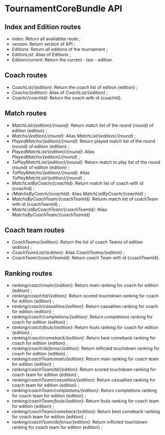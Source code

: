 # TournamentCoreBundle API

## Index and Edition routes

* _index_: Return all availables route ;
* _version_: Return version of API ;
* _Editions_: Return all editions of the tournament ;
* _EditionList_: Alias of _Editions_ ;
* _Edition/current_: Return the current - last - edition.

## Coach routes

* _CoachList/{edition}_: Return the coach list of edition {edition} ;
* _Coachs/{edition}_: Alias of _CoachList/{edition}_ ;
* _Coach/{coachId}_: Return the coach with id {coachId}.

## Match routes

* _MatchList/{edition}/{round}_: Return match list of the round {round} of edition {edition} ;
* _Matchs/{edition}/{round}_: Alias _MatchList/{edition}/{round}_ ;
* _PlayedMatchs/{edition}/{round}_: Return played match list of the round {round} of edition {edition} ;
* _PlayedMatchList/{edition}/{round}_: Alias _PlayedMatchs/{edition}/{round}_ ;
* _ToPlayMatchList/{edition}/{round}_: Return match to play list of the round {round} of edition {edition} ;
* _ToPlayMatchs/{edition}/{round}_: Alias _ToPlayMatchList/{edition}/{round}_ ;
* _MatchListByCoach/{coachId}_: Return match list of coach with id {coachId} ;
* _/MatchsByCoach/{coachId}_: Alias _MatchListByCoach/{coachId}_ ;
* _MatchsByCoachTeam/{coachTeamId}_ :Returm match list of coachTeam with id {coachTeamId} ;
* _MatchListByCoachTeam/{coachTeamId}_: Alias _MatchsByCoachTeam/{coachTeamId}_

## Coach team routes

* _CoachTeams/{edition}_: Return the list of coach Teams of edition {edition} ;
* _CoachTeamList/{edition}_: Alias _CoachTeams/{edition}_ ;
* _CoachTeam/{coachTeamId}_: Return coach Team with id {coachTeamId}.

## Ranking routes

* _ranking/coach/main/{edition}_: Return main ranking for coach for edition {edition} ;
* _ranking/coach/td/{edition}_: Return scored touchdown ranking for coach for edition {edition} ;
* _ranking/coach/casualties/{edition}_: Return casualties ranking for coach for edition {edition} ;
* _ranking/coach/completions/{edition}_: Return completions ranking for coach for edition {edition} ;
* _ranking/coach/fouls/{edition}_: Return fouls ranking for coach for edition {edition} ;
* _ranking/coach/comeback/{edition}_: Return best comeback ranking for coach for edition {edition} ;
* _ranking/coach/defense/{edition}_: Return inflicted touchdown ranking for coach for edition {edition} ;
* _ranking/coachTeam/main/{edition}_: Return main ranking for coach team for edition {edition} ;
* _ranking/coachTeam/td/{edition}_: Return scored touchdown ranking for coach team for edition {edition} ;
* _ranking/coachTeam/casualties/{edition}_: Return casualties ranking for coach team for edition {edition} ;
* _ranking/coachTeam/completions/{edition}_: Return completions ranking for coach team for edition {edition} ;
* _ranking/coachTeam/fouls/{edition}_: Return fouls ranking for coach team for edition {edition} ;
* _ranking/coachTeam/comeback/{edition}_: Return best comeback ranking for coach team for edition {edition} ;
* _ranking/coachTeam/defense/{edition}_: Return inflicted touchdown ranking for coach team for edition {edition} ;
